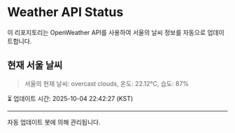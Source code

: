 
# Weather API Status

이 리포지토리는 OpenWeather API를 사용하여 서울의 날씨 정보를 자동으로 업데이트합니다.

## 현재 서울 날씨
> 서울의 현재 날씨: overcast clouds, 온도: 22.12°C, 습도: 87%

⏳ 업데이트 시간: 2025-10-04 22:42:27 (KST)

---
자동 업데이트 봇에 의해 관리됩니다.
